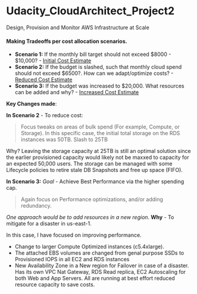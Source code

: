 # Udacity_CloudArchitect_Project2
Design, Provision and Monitor AWS Infrastructure at Scale

#### Making Tradeoffs per cost allocation scenarios.

* **Scenario 1:** If the monthly bill target should not exceed $8000 - $10,000? - [Initial Cost Estimate](https://calculator.aws/#/estimate?id=e9b8d9187e38b54de4a39dc3bf1e42036f697e3d)
* **Scenario 2:** If the budget is slashed, such that monthly cloud spend should not exceed $6500?. How can we adapt/optimize costs? - [Reduced Cost Estimate](https://calculator.aws/#/estimate?id=9cbf71d8403880304dc243cc82a92e96f7c647b4)
* **Scenario 3:** If the budget was increased to $20,000. What resources can be added and why? - [Increased Cost Estimate](https://calculator.aws/#/estimate?id=d848b55e15b3828c9dddb4c99159c831ef1f9236)

**Key Changes made**:

**In Scenario 2** - To reduce cost: 
> Focus tweaks on areas of bulk spend (For example, Compute, or Storage). In this specific case, the initial total storage on the RDS instances was 50TB. Slash to 25TB

Why? Leaving the storage capacity at 25TB is still an optimal solution since the earlier provisioned capacity would likely not be maxxed to capacity for an expected 50,000 users.  The storage can be managed with some Lifecycle policies to retire stale DB Snapshots and free up space (FIFO).

**In Scenario 3:** *Goal* - Achieve Best Performance via the higher spending cap.
 > Again focus on Performance optimizations, and/or adding redundancy. 
 
 *One approach would be to add resources in a new region*.
 **Why** - To mitigate for a disaster in us-east-1.
 
 In this case, I have focused on improving performance.
  - Change to larger Compute Optimized instances (c5.4xlarge). 
  - The attached EBS volumes are changed from genal purpose SSDs to Provisioned IOPS in all EC2 and RDS instances
  - New Availability Zone in a New region for Failover in case of a disaster. Has its own VPC Nat Gateway, RDS Read replica, EC2 Autoscaling for both Web and App Servers. All are running at best effort reduced resource capacity to save costs. 
